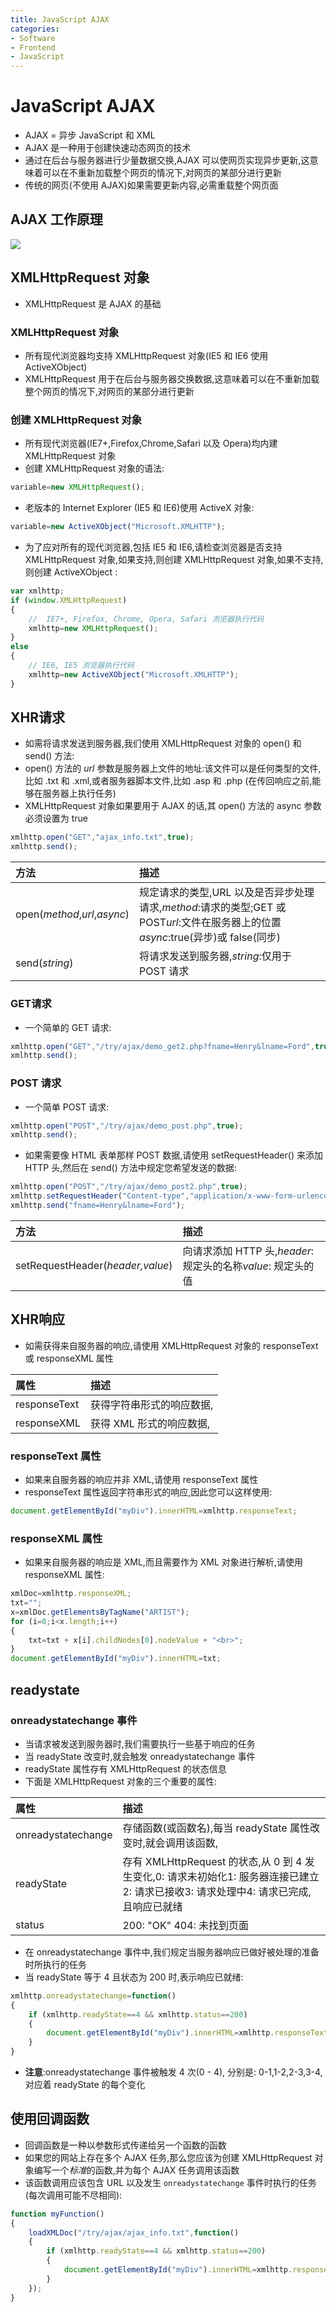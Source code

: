 ```yaml
---
title: JavaScript AJAX
categories:
- Software
- Frontend
- JavaScript
---
```

# JavaScript AJAX

- AJAX = 异步 JavaScript 和 XML
- AJAX 是一种用于创建快速动态网页的技术
- 通过在后台与服务器进行少量数据交换,AJAX 可以使网页实现异步更新,这意味着可以在不重新加载整个网页的情况下,对网页的某部分进行更新
- 传统的网页(不使用 AJAX)如果需要更新内容,必需重载整个网页面

## AJAX 工作原理

![](https://raw.githubusercontent.com/LuShan123888/Files/main/Pictures/2020-12-10-ajax-yl.png)

## XMLHttpRequest 对象

- XMLHttpRequest 是 AJAX 的基础

### XMLHttpRequest 对象

- 所有现代浏览器均支持 XMLHttpRequest 对象(IE5 和 IE6 使用 ActiveXObject)
- XMLHttpRequest 用于在后台与服务器交换数据,这意味着可以在不重新加载整个网页的情况下,对网页的某部分进行更新

### 创建 XMLHttpRequest 对象

- 所有现代浏览器(IE7+,Firefox,Chrome,Safari 以及 Opera)均内建 XMLHttpRequest 对象
- 创建 XMLHttpRequest 对象的语法:

```js
variable=new XMLHttpRequest();
```

- 老版本的 Internet Explorer (IE5 和 IE6)使用 ActiveX 对象:

```js
variable=new ActiveXObject("Microsoft.XMLHTTP");
```

- 为了应对所有的现代浏览器,包括 IE5 和 IE6,请检查浏览器是否支持 XMLHttpRequest 对象,如果支持,则创建 XMLHttpRequest 对象,如果不支持,则创建 ActiveXObject :

```js
var xmlhttp;
if (window.XMLHttpRequest)
{
    //  IE7+, Firefox, Chrome, Opera, Safari 浏览器执行代码
    xmlhttp=new XMLHttpRequest();
}
else
{
    // IE6, IE5 浏览器执行代码
    xmlhttp=new ActiveXObject("Microsoft.XMLHTTP");
}
```

## XHR请求

- 如需将请求发送到服务器,我们使用 XMLHttpRequest 对象的 open() 和 send() 方法:
- open() 方法的 *url* 参数是服务器上文件的地址:该文件可以是任何类型的文件,比如 .txt 和 .xml,或者服务器脚本文件,比如 .asp 和 .php (在传回响应之前,能够在服务器上执行任务)
- XMLHttpRequest 对象如果要用于 AJAX 的话,其 open() 方法的 async 参数必须设置为 true

```js
xmlhttp.open("GET","ajax_info.txt",true);
xmlhttp.send();
```

| 方法                         | 描述                                                         |
| :--------------------------- | :----------------------------------------------------------- |
| open(*method*,*url*,*async*) | 规定请求的类型,URL 以及是否异步处理请求,*method*:请求的类型;GET 或 POST*url*:文件在服务器上的位置*async*:true(异步)或 false(同步) |
| send(*string*)               | 将请求发送到服务器,*string*:仅用于 POST 请求               |

### GET请求

- 一个简单的 GET 请求:

```js
xmlhttp.open("GET","/try/ajax/demo_get2.php?fname=Henry&lname=Ford",true);
xmlhttp.send();
```

### POST 请求

- 一个简单 POST 请求:

```js
xmlhttp.open("POST","/try/ajax/demo_post.php",true);
xmlhttp.send();
```

- 如果需要像 HTML 表单那样 POST 数据,请使用 setRequestHeader() 来添加 HTTP 头,然后在 send() 方法中规定您希望发送的数据:

```js
xmlhttp.open("POST","/try/ajax/demo_post2.php",true);
xmlhttp.setRequestHeader("Content-type","application/x-www-form-urlencoded");
xmlhttp.send("fname=Henry&lname=Ford");
```

| 方法                             | 描述                                                         |
| :------------------------------- | :----------------------------------------------------------- |
| setRequestHeader(*header,value*) | 向请求添加 HTTP 头,*header*: 规定头的名称*value*: 规定头的值 |

## XHR响应

- 如需获得来自服务器的响应,请使用 XMLHttpRequest 对象的 responseText 或 responseXML 属性

| 属性         | 描述                       |
| :----------- | :------------------------- |
| responseText | 获得字符串形式的响应数据, |
| responseXML  | 获得 XML 形式的响应数据,  |

### responseText 属性

- 如果来自服务器的响应并非 XML,请使用 responseText 属性
- responseText 属性返回字符串形式的响应,因此您可以这样使用:

```js
document.getElementById("myDiv").innerHTML=xmlhttp.responseText;
```

### responseXML 属性

- 如果来自服务器的响应是 XML,而且需要作为 XML 对象进行解析,请使用 responseXML 属性:

```js
xmlDoc=xmlhttp.responseXML;
txt="";
x=xmlDoc.getElementsByTagName("ARTIST");
for (i=0;i<x.length;i++)
{
    txt=txt + x[i].childNodes[0].nodeValue + "<br>";
}
document.getElementById("myDiv").innerHTML=txt;
```

## readystate

### onreadystatechange 事件

- 当请求被发送到服务器时,我们需要执行一些基于响应的任务
- 当 readyState 改变时,就会触发 onreadystatechange 事件
- readyState 属性存有 XMLHttpRequest 的状态信息
- 下面是 XMLHttpRequest 对象的三个重要的属性:

| 属性               | 描述                                                         |
| :----------------- | :----------------------------------------------------------- |
| onreadystatechange | 存储函数(或函数名),每当 readyState 属性改变时,就会调用该函数, |
| readyState         | 存有 XMLHttpRequest 的状态,从 0 到 4 发生变化,0: 请求未初始化1: 服务器连接已建立2: 请求已接收3: 请求处理中4: 请求已完成,且响应已就绪 |
| status             | 200: "OK" 404: 未找到页面                                    |

- 在 onreadystatechange 事件中,我们规定当服务器响应已做好被处理的准备时所执行的任务
- 当 readyState 等于 4 且状态为 200 时,表示响应已就绪:

```js
xmlhttp.onreadystatechange=function()
{
    if (xmlhttp.readyState==4 && xmlhttp.status==200)
    {
        document.getElementById("myDiv").innerHTML=xmlhttp.responseText;
    }
}
```

- **注意**:onreadystatechange 事件被触发 4 次(0 - 4), 分别是: 0-1,1-2,2-3,3-4,对应着 readyState 的每个变化

## 使用回调函数

- 回调函数是一种以参数形式传递给另一个函数的函数
- 如果您的网站上存在多个 AJAX 任务,那么您应该为创建 XMLHttpRequest 对象编写一个*标准*的函数,并为每个 AJAX 任务调用该函数
- 该函数调用应该包含 URL 以及发生 `onreadystatechange` 事件时执行的任务(每次调用可能不尽相同):

```js
function myFunction()
{
    loadXMLDoc("/try/ajax/ajax_info.txt",function()
    {
        if (xmlhttp.readyState==4 && xmlhttp.status==200)
        {
            document.getElementById("myDiv").innerHTML=xmlhttp.responseText;
        }
    });
}
```

